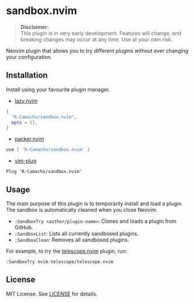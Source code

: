 # sandbox.nvim

> **Disclaimer:**  
> This plugin is in very early development. Features will change, and breaking changes may occur at any time. Use at your own risk.

Neovim plugin that allows you to try different plugins without ever changing your configuration.

## Installation

Install using your favourite plugin manager.

- [lazy.nvim](https://github.com/folke/lazy.nvim)

````lua
{
  "R-Camacho/sandbox.nvim",
  opts = {},
}
````

- [packer.nvim](https://github.com/wbthomason/packer.nvim)

````lua
use { 'R-Camacho/sandbox.nvim' }
````

- [vim-plug](https://github.com/junegunn/vim-plug)

```viml
Plug 'R-Camacho/sandbox.nvim'
```

## Usage

The main purpose of this plugin is to temporarily install and load a plugin. The sandbox is automatically cleaned when you close Neovim.

- `:SandboxTry <author/plugin-name>`: Clones and loads a plugin from GitHub.
- `:SandboxList`: Lists all currently sandboxed plugins.
- `:SandboxClean`: Removes all sandboxed plugins.

For example, to try the [telescope.nvim](https://github.com/nvim-telescope/telescope.nvim) plugin, run:
```
:SandboxTry nvim-telescope/telescope.nvim
```

## License

MIT License. See [LICENSE](./LICENSE) for details.
